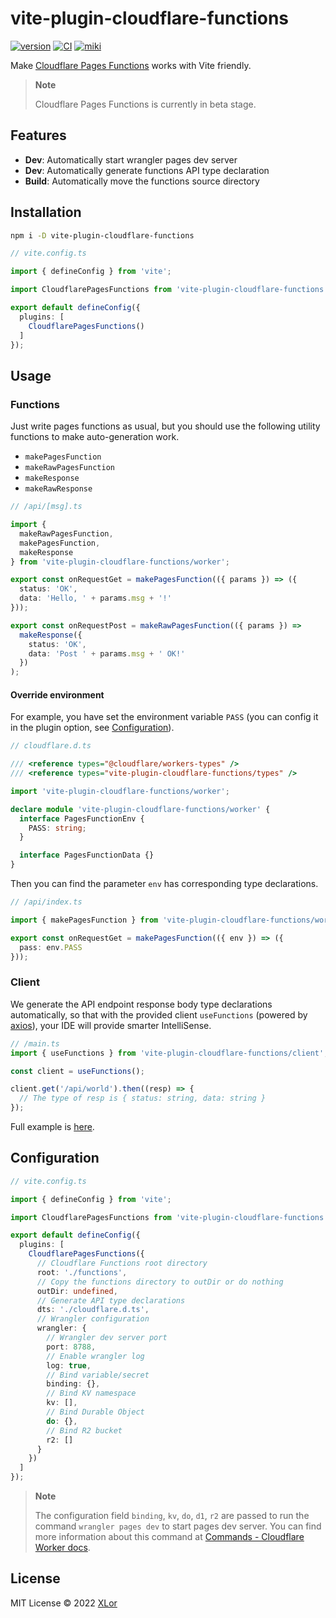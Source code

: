 # vite-plugin-cloudflare-functions

[![version](https://img.shields.io/npm/v/vite-plugin-cloudflare-functions?color=rgb%2850%2C203%2C86%29&label=npm)](https://www.npmjs.com/package/vite-plugin-cloudflare-functions) [![CI](https://github.com/yjl9903/vite-plugin-cloudflare-functions/actions/workflows/ci.yml/badge.svg)](https://github.com/yjl9903/vite-plugin-cloudflare-functions/actions/workflows/ci.yml) [![miki](https://img.shields.io/endpoint?url=https://pages.onekuma.cn/project/vite-plugin-cloudflare-functions&label=Demo)](https://vite-plugin-cloudflare-functions.pages.dev/)

Make [Cloudflare Pages Functions](https://developers.cloudflare.com/pages/platform/functions/) works with Vite friendly.

> **Note**
>
> Cloudflare Pages Functions is currently in beta stage.

## Features

+ **Dev**: Automatically start wrangler pages dev server
+ **Dev**: Automatically generate functions API type declaration
+ **Build**: Automatically move the functions source directory

## Installation

```bash
npm i -D vite-plugin-cloudflare-functions
```

```ts
// vite.config.ts

import { defineConfig } from 'vite';

import CloudflarePagesFunctions from 'vite-plugin-cloudflare-functions';

export default defineConfig({
  plugins: [
    CloudflarePagesFunctions()
  ]
});
```

## Usage

### Functions

Just write pages functions as usual, but you should use the following utility functions to make auto-generation work.

+ `makePagesFunction`
+ `makeRawPagesFunction`
+ `makeResponse`
+ `makeRawResponse`

```ts
// /api/[msg].ts

import {
  makeRawPagesFunction,
  makePagesFunction,
  makeResponse
} from 'vite-plugin-cloudflare-functions/worker';

export const onRequestGet = makePagesFunction(({ params }) => ({
  status: 'OK',
  data: 'Hello, ' + params.msg + '!'
}));

export const onRequestPost = makeRawPagesFunction(({ params }) =>
  makeResponse({
    status: 'OK',
    data: 'Post ' + params.msg + ' OK!'
  })
);
```

#### Override environment

For example, you have set the environment variable `PASS` (you can config it in the plugin option, see [Configuration](#configuration)).

```ts
// cloudflare.d.ts

/// <reference types="@cloudflare/workers-types" />
/// <reference types="vite-plugin-cloudflare-functions/types" />

import 'vite-plugin-cloudflare-functions/worker';

declare module 'vite-plugin-cloudflare-functions/worker' {
  interface PagesFunctionEnv {
    PASS: string;
  }

  interface PagesFunctionData {}
}
```

Then you can find the parameter `env` has corresponding type declarations.

```ts
// /api/index.ts

import { makePagesFunction } from 'vite-plugin-cloudflare-functions/worker';

export const onRequestGet = makePagesFunction(({ env }) => ({
  pass: env.PASS
}));
```

### Client

We generate the API endpoint response body type declarations automatically, so that with the provided client `useFunctions` (powered by [axios](https://github.com/axios/axios)), your IDE will provide smarter IntelliSense.

```ts
// /main.ts
import { useFunctions } from 'vite-plugin-cloudflare-functions/client';

const client = useFunctions();

client.get('/api/world').then((resp) => {
  // The type of resp is { status: string, data: string }
});
```

Full example is [here](./playground/).

## Configuration

```ts
// vite.config.ts

import { defineConfig } from 'vite';

import CloudflarePagesFunctions from 'vite-plugin-cloudflare-functions';

export default defineConfig({
  plugins: [
    CloudflarePagesFunctions({
      // Cloudflare Functions root directory
      root: './functions',
      // Copy the functions directory to outDir or do nothing
      outDir: undefined,
      // Generate API type declarations
      dts: './cloudflare.d.ts',
      // Wrangler configuration
      wrangler: {
        // Wrangler dev server port
        port: 8788,
        // Enable wrangler log
        log: true,
        // Bind variable/secret
        binding: {},
        // Bind KV namespace
        kv: [],
        // Bind Durable Object
        do: {},
        // Bind R2 bucket
        r2: []
      }
    })
  ]
});
```

> **Note**
>
> The configuration field `binding`, `kv`, `do`, `d1`, `r2` are passed to run the command `wrangler pages dev` to start pages dev server. You can find more information about this command at [Commands - Cloudflare Worker docs](https://developers.cloudflare.com/workers/wrangler/commands/#dev-1).

## License

MIT License © 2022 [XLor](https://github.com/yjl9903)
